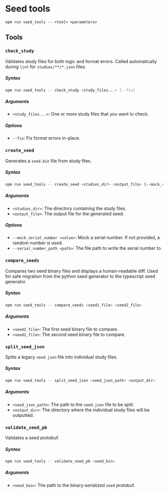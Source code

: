 # Seed tools

`npm run seed_tools -- <tool> <parameters>`

## Tools

### `check_study`

Validates study files for both logic and format errors. Called automatically
during `lint` for `studies/**/*.json` files.

##### Syntax

```bash
npm run seed_tools -- check_study <study_files...> [--fix]
```

##### Arguments

- `<study_files...>`: One or more study files that you want to check.

##### Options

- `--fix`: Fix format errors in-place.

### `create_seed`

Generates a `seed.bin` file from study files.

##### Syntax

```bash
npm run seed_tools -- create_seed <studies_dir> <output_file> [--mock_serial_number <value>] [--serial_number_path <path>]
```

##### Arguments

- `<studies_dir>`: The directory containing the study files.
- `<output_file>`: The output file for the generated seed.

##### Options

- `--mock_serial_number <value>`: Mock a serial number. If not provided, a
  random number is used.
- `--serial_number_path <path>`: The file path to write the serial number to.

### `compare_seeds`

Compares two seed binary files and displays a human-readable diff. Used for safe
migration from the python seed generator to the typescript seed generator.

##### Syntax

```bash
npm run seed_tools -- compare_seeds <seed1_file> <seed2_file>
```

##### Arguments

- `<seed1_file>`: The first seed binary file to compare.
- `<seed2_file>`: The second seed binary file to compare.

### `split_seed_json`

Splits a legacy `seed.json` file into individual study files.

##### Syntax

```bash
npm run seed_tools -- split_seed_json <seed_json_path> <output_dir>
```

##### Arguments

- `<seed_json_path>`: The path to the `seed.json` file to be split.
- `<output_dir>`: The directory where the individual study files will be
  outputted.

### `validate_seed_pb`

Validates a seed protobuf.

##### Syntax

```bash
npm run seed_tools -- validate_seed_pb <seed_bin>
```

##### Arguments

- `<seed_bin>`: The path to the binary-serialized `seed` protobuf.
